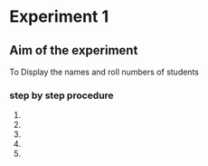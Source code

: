 # Experiment 1
## Aim of the experiment
To Display the names and roll numbers of students

### step by step procedure
1.
2.
3.
4.
5.
